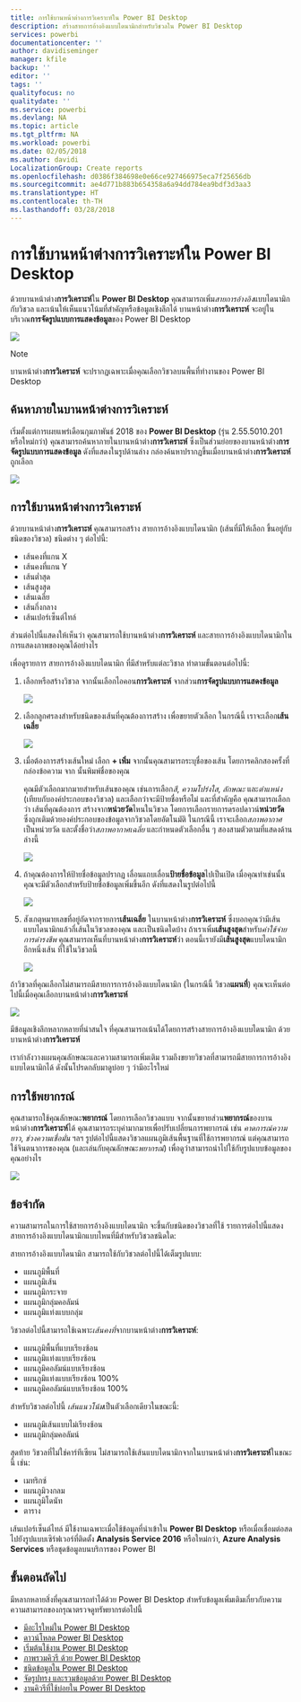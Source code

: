 ```yaml
---
title: การใช้บานหน้าต่างการวิเคราะห์ใน Power BI Desktop
description: สร้างสายการอ้างอิงแบบไดนามิกสำหรับวิชวลใน Power BI Desktop
services: powerbi
documentationcenter: ''
author: davidiseminger
manager: kfile
backup: ''
editor: ''
tags: ''
qualityfocus: no
qualitydate: ''
ms.service: powerbi
ms.devlang: NA
ms.topic: article
ms.tgt_pltfrm: NA
ms.workload: powerbi
ms.date: 02/05/2018
ms.author: davidi
LocalizationGroup: Create reports
ms.openlocfilehash: d0386f384698e0e66ce927466975eca7f25656db
ms.sourcegitcommit: ae4d771b883b654358a6a94dd784ea9bdf3d3aa3
ms.translationtype: HT
ms.contentlocale: th-TH
ms.lasthandoff: 03/28/2018
---
```

# <a name="using-the-analytics-pane-in-power-bi-desktop"></a>การใช้บานหน้าต่างการวิเคราะห์ใน Power BI Desktop
ด้วยบานหน้าต่าง**การวิเคราะห์**ใน **Power BI Desktop** คุณสามารถเพิ่ม*สายการอ้างอิง*แบบไดนามิกกับวิชวล และเน้นให้เห็นแนวโน้มที่สำคัญหรือข้อมูลเชิงลึกได้ บานหน้าต่าง**การวิเคราะห์** จะอยู่ในบริเวณ**การจัดรูปแบบการแสดงข้อมูล**ของ Power BI Desktop

![](media/desktop-analytics-pane/analytics-pane_1.png)

> [!NOTE]
> บานหน้าต่าง**การวิเคราะห์** จะปรากฏเฉพาะเมื่อคุณเลือกวิชวลบนพื้นที่ทำงานของ Power BI Desktop

## <a name="search-within-the-analytics-pane"></a>ค้นหาภายในบานหน้าต่างการวิเคราะห์
เริ่มตั้งแต่การเผยแพร่เดือนกุมภาพันธ์ 2018 ของ **Power BI Desktop** (รุ่น 2.55.5010.201 หรือใหม่กว่า) คุณสามารถค้นหาภายในบานหน้าต่าง**การวิเคราะห์** ซึ่งเป็นส่วนย่อยของบานหน้าต่าง**การจัดรูปแบบการแสดงข้อมูล** ดังที่แสดงในรูปด้านล่าง กล่องค้นหาปรากฏขึ้นเมื่อบานหน้าต่าง**การวิเคราะห์**ถูกเลือก

![](media/desktop-analytics-pane/analytics-pane_1b.png)

## <a name="using-the-analytics-pane"></a>การใช้บานหน้าต่างการวิเคราะห์
ด้วยบานหน้าต่าง**การวิเคราะห์** คุณสามารถสร้าง สายการอ้างอิงแบบไดนามิก (เส้นที่มีให้เลือก ขึ้นอยู่กับชนิดของวิชวล) ชนิดต่าง ๆ ต่อไปนี้:

* เส้นคงที่แกน X
* เส้นคงที่แกน Y
* เส้นต่ำสุด
* เส้นสูงสุด
* เส้นเฉลี่ย
* เส้นกึ่งกลาง
* เส้นเปอร์เซ็นต์ไทล์

ส่วนต่อไปนี้แสดงให้เห็นว่า คุณสามารถใช้บานหน้าต่าง**การวิเคราะห์** และสายการอ้างอิงแบบไดนามิกในการแสดงภาพของคุณได้อย่างไร

เพื่อดูรายการ สายการอ้างอิงแบบไดนามิก ที่มีสำหรับแต่ละวิชาล ทำตามขั้นตอนต่อไปนี้:

1. เลือกหรือสร้างวิชวล จากนั้นเลือกไอคอน**การวิเคราะห์** จากส่วน**การจัดรูปแบบการแสดงข้อมูล**
   
   ![](media/desktop-analytics-pane/analytics-pane_2.png)
2. เลือกลูกศรลงสำหรับชนิดของเส้นที่คุณต้องการสร้าง เพื่อขยายตัวเลือก ในกรณีนี้ เราจะเลือก**เส้นเฉลี่ย**
   
   ![](media/desktop-analytics-pane/analytics-pane_3.png)
3. เมื่อต้องการสร้างเส้นใหม่ เลือก **+ เพิ่ม** จากนั้นคุณสามารถระบุชื่อของเส้น โดยการคลิกสองครั้งที่กล่องข้อความ จาก นั้นพิมพ์ชื่อของคุณ
   
   คุณมีตัวเลือกมากมายสำหรับเส้นของคุณ เช่นการเลือก*สี*, *ความโปร่งใส*, *ลักษณะ* และ*ตำแหน่ง* (เทียบกับองค์ประกอบของวิชวล) และเลือกว่าจะมีป้ายชื่อหรือไม่ และที่สำคัญคือ คุณสามารถเลือกว่า เส้นที่คุณต้องการ สร้างจาก**หน่วยวัด**ไหนในวิชวล โดยการเลือกรายการดรอปดาวน์**หน่วยวัด** ซึ่งถูกเติมด้วยองค์ประกอบของข้อมูลจากวิชวลโดยอัตโนมัติ ในกรณีนี้ เราจะเลือก*สภาพอากาศ*เป็นหน่วยวัด และตั้งชื่อว่า*สภาพอากาศเฉลี่ย* และกำหนดตัวเลือกอื่น ๆ สองสามตัวตามที่แสดงด้านล่างนี้
   
   ![](media/desktop-analytics-pane/analytics-pane_4.png)
4. ถ้าคุณต้องการให้ป้ายชื่อข้อมูลปรากฏ เลื่อนแถบเลื่อน**ป้ายชื่อข้อมูล**ไปเป็นเปิด เมื่อคุณทำเช่นนั้น คุณจะมีตัวเลือกสำหรับป้ายชื่อข้อมูลเพิ่มขึ้นอีก ดังที่แสดงในรูปต่อไปนี้
   
   ![](media/desktop-analytics-pane/analytics-pane_5.png)
5. สังเกตุหมายเลขที่อยู่ถัดจากรายการ**เส้นเฉลี่ย** ในบานหน้าต่าง**การวิเคราะห์** ซึ่งบอกคุณว่ามีเส้นแบบไดนามิกแล้วกี่เส้นในวิชวลของคุณ และเป็นชนิดใดบ้าง ถ้าเราเพิ่ม**เส้นสูงสุด**สำหรับ*ค่าใช้จ่ายการดำรงชีพ* คุณสามารถเห็นที่บานหน้าต่าง**การวิเคราะห์**ว่า ตอนนี้เรายังมี**เส้นสูงสุด**แบบไดนามิกอีกหนึ่งเส้น ที่ใช้ในวิชวลนี้
   
   ![](media/desktop-analytics-pane/analytics-pane_6.png)

ถ้าวิชวลที่คุณเลือกไม่สามารถมีสายการการอ้างอิงแบบไดนามิก (ในกรณีนี้ วิชวล**แผนที่**) คุณจะเห็นต่อไปนี้เมื่อคุณเลือกบานหน้าต่าง**การวิเคราะห์**

![](media/desktop-analytics-pane/analytics-pane_7.png)

มีข้อมูลเชิงลึกหลากหลายที่น่าสนใจ ที่คุณสามารถเน้นได้โดยการสร้างสายการอ้างอิงแบบไดนามิก ด้วยบานหน้าต่าง**การวิเคราะห์**

เรากำลังวางแผนคุณลักษณะและความสามารถเพิ่มเติม รวมถึงขยายวิชวลที่สามารถมีสายการการอ้างอิงแบบไดนามิกได้ ดังนั้นโปรดกลับมาดูบ่อย ๆ ว่ามีอะไรใหม่

## <a name="apply-forecasting"></a>การใช้พยากรณ์
คุณสามารถใช้คุณลักษณะ**พยากรณ์** โดยการเลือกวิชวลแบบ จากนั้นขยายส่วน**พยากรณ์**ของบานหน้าต่าง**การวิเคราะห์**ได้ คุณสามารถระบุค่ามากมายเพื่อปรับเปลี่ยนการพยากรณ์ เช่น *คาดการณ์ความยาว*, *ช่วงความเชื่อมั่น* ฯลฯ รูปต่อไปนี้แสดงวิชวลแผนภูมิเส้นพื้นฐานที่ใช้การพยากรณ์ แต่คุณสามารถใช้จินตนาการของคุณ (และเล่นกับคุณลักษณะ*พยากรณ์*) เพื่อดูว่าสามารถนำไปใช้กับรูปแบบข้อมูลของคุณอย่างไร

![](media/desktop-analytics-pane/analytics-pane_8.png)

## <a name="limitations"></a>ข้อจำกัด
ความสามารถในการใช้สายการอ้างอิงแบบไดนามิก จะขึ้นกับชนิดของวิชวลที่ใช้ รายการต่อไปนี้แสดงสายการอ้างอิงแบบไดนามิกแบบไหนที่มีสำหรับวิชวลชนิดใด:

สายการอ้างอิงแบบไดนามิก สามารถใช้กับวิชวลต่อไปนี้ได้เต็มรูปแบบ:

* แผนภูมิพื้นที่
* แผนภูมิเส้น
* แผนภูมิกระจาย
* แผนภูมิกลุ่มคอลัมน์
* แผนภูมิแท่งแบบกลุ่ม

วิชวลต่อไปนี้สามารถใช้เฉพาะ*เส้นคงที่*จากบานหน้าต่าง**การวิเคราะห์**:

* แผนภูมิพื้นที่แบบเรียงซ้อน
* แผนภูมิแท่งแบบเรียงซ้อน
* แผนภูมิคอลัมน์แบบเรียงซ้อน
* แผนภูมิแท่งแบบเรียงซ้อน 100%
* แผนภูมิคอลัมน์แบบเรียงซ้อน 100%

สำหรับวิชวลต่อไปนี้ *เส้นแนวโน้ม*เป็นตัวเลือกเดียวในขณะนี้:

* แผนภูมิเส้นแบบไม่เรียงซ้อน
* แผนภูมิกลุ่มคอลัมน์

สุดท้าย วิชวลที่ไม่ใช่คาร์ทีเซียน ไม่สามารถใช้เส้นแบบไดนามิกจากในบานหน้าต่าง**การวิเคราะห์**ในขณะนี้ เช่น:

* เมทริกซ์
* แผนภูมิวงกลม
* แผนภูมิโดนัท
* ตาราง

เส้นเปอร์เซ็นต์ไทล์ มีใช้งานเฉพาะเมื่อใช้ข้อมูลที่นำเข้าใน **Power BI Desktop** หรือเมื่อเชื่อมต่อสดไปยังรูปแบบเซิร์ฟเวอร์ที่ติดตั้ง **Analysis Service 2016** หรือใหม่กว่า, **Azure Analysis Services** หรือชุดข้อมูลบนบริการของ Power BI 

## <a name="next-steps"></a>ขั้นตอนถัดไป
มีหลากหลายสิ่งที่คุณสามารถทำได้ด้วย Power BI Desktop สำหรับข้อมูลเพิ่มเติมเกี่ยวกับความความสามารถของกรุณาตรวจดูทรัพยากรต่อไปนี้

* [มีอะไรใหม่ใน Power BI Desktop](desktop-latest-update.md)
* [ดาวน์โหลด Power BI Desktop](desktop-get-the-desktop.md)
* [เริ่มต้นใช้งาน Power BI Desktop](desktop-getting-started.md)
* [ภาพรวมคิวรี ด้วย Power BI Desktop](desktop-query-overview.md)
* [ชนิดข้อมูลใน Power BI Desktop](desktop-data-types.md)
* [จัดรูปทรง และรวมข้อมูลด้วย Power BI Desktop](desktop-shape-and-combine-data.md)
* [งานคิวรีที่ใช้บ่อยใน Power BI Desktop](desktop-common-query-tasks.md)    


